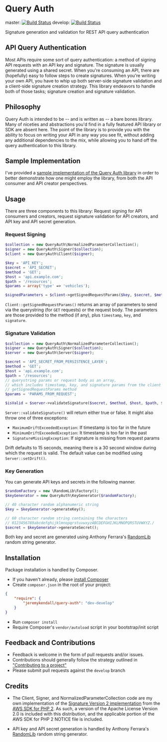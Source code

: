 # Query Auth

master: [![Build Status](https://travis-ci.org/jeremykendall/query-auth.png?branch=master)](https://travis-ci.org/jeremykendall/query-auth) develop: [![Build Status](https://travis-ci.org/jeremykendall/query-auth.png?branch=develop)](https://travis-ci.org/jeremykendall/query-auth)

Signature generation and validation for REST API query authentication

## API Query Authentication

Most APIs require some sort of query authentication: a method of signing API
requests with an API key and signature.  The signature is usually generated
using a shared secret.  When you're consuming an API, there are (hopefully) easy
to follow steps to create signatures. When you're writing your own API, you
have to whip up both server-side signature validation and a client-side
signature creation strategy. This library endeavors to handle both of those
tasks; signature creation and signature validation.

## Philosophy

Query Auth is intended to be -- and is written as -- a bare bones library.  Many of
niceties and abstractions you'd find in a fully featured API library or SDK are
absent here.  The point of the library is to provide you with the ability to
focus on writing your API in any way you see fit, without adding any additional
dependencies to the mix, while allowing you to hand off the query authentication
to this library.


## Sample Implementation

I've provided a [sample implementation of the Query Auth library](https://github.com/jeremykendall/query-auth-impl) 
in order to better demonstrate how one might employ the library, from both the
API consumer and API creator perspectives.

## Usage

There are three components to this library: Request signing for API consumers
and creators, request signature validation for API creators, and API key and
API secret generation.

### Request Signing

``` php
$collection = new QueryAuth\NormalizedParameterCollection();
$signer = new QueryAuth\Signer($collection);
$client = new QueryAuth\Client($signer);

$key = 'API_KEY';
$secret = 'API_SECRET';
$method = 'GET';
$host = 'api.example.com';
$path = '/resources';
$params = array('type' => 'vehicles');

$signedParameters = $client->getSignedRequestParams($key, $secret, $method, $host, $path, $params);
```

`Client::getSignedRequestParams()` returns an array of parameters to send via
the querystring (for `GET` requests) or the request body. The parameters are
those provided to the method (if any), plus `timestamp`, `key`, and `signature`.

### Signature Validation

``` php
$collection = new QueryAuth\NormalizedParameterCollection();
$signer = new QueryAuth\Signer($collection);
$server = new QueryAuth\Server($signer);

$secret = 'API_SECRET_FROM_PERSISTENCE_LAYER';
$method = 'GET';
$host = 'api.example.com';
$path = '/resources';
// querystring params or request body as an array,
// which includes timestamp, key, and signature params from the client's
// getSignedRequestParams method
$params = 'PARAMS_FROM_REQUEST'; 

$isValid = $server->validateSignature($secret, $method, $host, $path, $params);
```

`Server::validateSignature()` will return either true or false.  It might also
throw one of three exceptions:
* `MaximumDriftExceededException`: If timestamp is too far in the future
* `MinimumDriftExceededException`: It timestamp is too far in the past
* `SignatureMissingException`: If signature is missing from request params

Drift defaults to 15 seconds, meaning there is a 30 second window during which the
request is valid. The default value can be modified using `Server::setDrift()`.

### Key Generation

You can generate API keys and secrets in the following manner.

``` php
$randomFactory = new \RandomLib\Factory();
$keyGenerator = new QueryAuth\KeyGenerator($randomFactory);

// 40 character random alphanumeric string
$key = $keyGenerator->generateKey();

// 60 character random string containing the characters
// 0123456789abcdefghijklmnopqrstuvwxyzABCDEFGHIJKLMNOPQRSTUVWXYZ./
$secret = $keyGenerator->generateSecret();
```

Both key and secret are generated using Anthony Ferrara's [RandomLib](https://github.com/ircmaxell/RandomLib)
random string generator.

## Installation

Package installation is handled by Composer.

* If you haven't already, please [install Composer](http://getcomposer.org/doc/00-intro.md#installation-nix)
* Create `composer.json` in the root of your project:

``` json
{
    "require": {
        "jeremykendall/query-auth": "dev-develop"
    }
}
```

* Run `composer install`
* Require Composer's `vendor/autoload` script in your bootstrap/init script

## Feedback and Contributions

* Feedback is welcome in the form of pull requests and/or issues.
* Contributions should generally follow the strategy outlined in ["Contributing
  to a project"](https://help.github.com/articles/fork-a-repo#contributing-to-a-project)
* Please submit pull requests against the `develop` branch

## Credits

* The Client, Signer, and NormalizedParameterCollection code are my own implementation of
the [Signature Version 2
implementation](https://github.com/aws/aws-sdk-php/blob/master/src/Aws/Common/Signature/SignatureV2.php)
from the [AWS SDK for PHP
2](https://github.com/aws/aws-sdk-php/blob/master/src/Aws/Common/Signature/SignatureV2.php).
As such, a version of the Apache License Version 2.0 is included with this
distribution, and the applicable portion of the AWS SDK for PHP 2 NOTICE file
is included.

* API key and API secret generation is handled by Anthony Ferrara's
[RandomLib](https://github.com/ircmaxell/RandomLib) random string generator.
